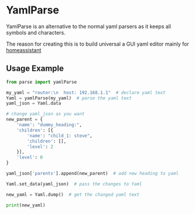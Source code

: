 # YamlParse
YamlParse is an alternative to the normal yaml parsers as it keeps all symbols and characters.

The reason for creating this is to build universal a GUI yaml editor mainly for <a href="https://github.com/home-assistant/core" target="_blank">homeassistant</a>

## Usage Example

```python
from parse import yamlParse

my_yaml = "router:\n  host: 192.168.1.1"  # declare yaml text
Yaml = yamlParse(my_yaml)  # parse the yaml text
yaml_json = Yaml.data  

# change yaml_json as you want
new_parent = {
    'name': "dummy_heading:",
    'children': [{
        'name': "child_1: steve",
        'children': [],
        'level': 2
    }],
    'level': 0
}

yaml_json['parents'].append(new_parent)  # add new heading to yaml

Yaml.set_data(yaml_json)  # pass the changes to Yaml

new_yaml = Yaml.dump()  # get the changed yaml text

print(new_yaml)
```

